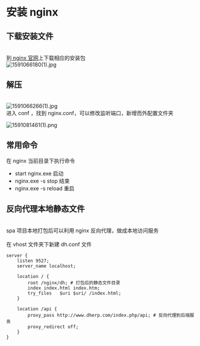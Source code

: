 # 安装 nginx

## 下载安装文件

<br />到[ nginx 官网](https://www.cnblogs.com/qfb620/p/5508468.html)上下载相应的安装包<br />![1591066180(1).jpg](https://p3-juejin.byteimg.com/tos-cn-i-k3u1fbpfcp/9138589f47f74e8e9a7dd81d167773fa~tplv-k3u1fbpfcp-zoom-1.image)

## 解压

<br />![1591066266(1).jpg](https://p3-juejin.byteimg.com/tos-cn-i-k3u1fbpfcp/16a428a12b2f40aabf45ad701d060ba3~tplv-k3u1fbpfcp-zoom-1.image)<br />进入 conf ，找到 nginx.conf，可以修改监听端口，新增而外配置文件夹

![1591081461(1).png](https://p3-juejin.byteimg.com/tos-cn-i-k3u1fbpfcp/c6fbcfcac12c420aa41841d6f8a38cc5~tplv-k3u1fbpfcp-zoom-1.image)
<a name="LLMmt"></a>
## 常用命令
在 nginx 当前目录下执行命令<br />

- start nginx.exe 启动
- nginx.exe -s stop 结束
- nginx.exe -s reload 重启



<a name="7bAuG"></a>
## 反向代理本地静态文件

<br />spa 项目本地打包后可以利用 nginx 反向代理，做成本地访问服务<br />
<br />在 vhost 文件夹下新建 dh.conf 文件<br />

```nginx
server {
	listen 9527;
	server_name localhost;
	
	location / {
		root /nginx/dh; # 打包后的静态文件目录
		index index.html index.htm;
		try_files   $uri $uri/ /index.html;
	}
	
	location /api {
		proxy_pass http://www.dherp.com/index.php/api; # 反向代理到后端服务
		proxy_redirect off;
	}
}
```

